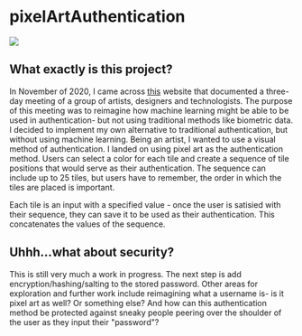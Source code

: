 # pixelArtAuthentication
<img src="https://www.anniebartholomew.com/screen-shot-2020-12-11-at-1.42.10-pm.png">

## What exactly is this project?
In November of 2020, I came across [this](https://passwords.ai/) website that documented a three-day meeting of a group of artists, designers and technologists. The purpose of this meeting was to reimagine how machine learning might be able to be used in authentication- but not using traditional methods like biometric data.
<br>
I decided to implement my own alternative to traditional authentication, but without using machine learning. Being an artist, I wanted to use a visual method of authentication. I landed on using pixel art as the authentication method. Users can select a color for each tile and create a sequence of tile positions that would serve as their authentication. The sequence can include up to 25 tiles, but users have to remember, the order in which the tiles are placed is important. 

Each tile is an input with a specified value - once the user is satisied with their sequence, they can save it to be used as their authentication. This concatenates the values of the sequence. 

## Uhhh...what about security?
This is still very much a work in progress. The next step is add encryption/hashing/salting to the stored password. Other areas for exploration and further work include reimagining what a username is- is it pixel art as well? Or something else? And how can this authentication method be protected against sneaky people peering over the shoulder of the user as they input their "password"?



